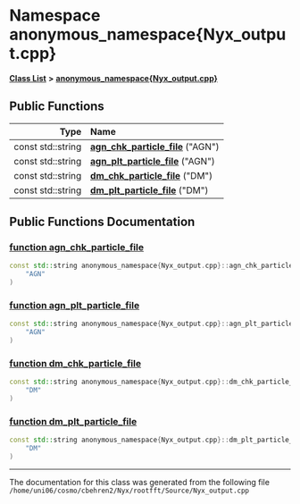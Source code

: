 
# Namespace anonymous\_namespace{Nyx\_output.cpp}


[**Class List**](annotated.md) **>** [**anonymous\_namespace{Nyx\_output.cpp}**](namespaceanonymous__namespace_02Nyx__output_8cpp_03.md)




















## Public Functions

| Type | Name |
| ---: | :--- |
|  const std::string | [**agn\_chk\_particle\_file**](namespaceanonymous__namespace_02Nyx__output_8cpp_03.md#function-agn-chk-particle-file) ("AGN") <br> |
|  const std::string | [**agn\_plt\_particle\_file**](namespaceanonymous__namespace_02Nyx__output_8cpp_03.md#function-agn-plt-particle-file) ("AGN") <br> |
|  const std::string | [**dm\_chk\_particle\_file**](namespaceanonymous__namespace_02Nyx__output_8cpp_03.md#function-dm-chk-particle-file) ("DM") <br> |
|  const std::string | [**dm\_plt\_particle\_file**](namespaceanonymous__namespace_02Nyx__output_8cpp_03.md#function-dm-plt-particle-file) ("DM") <br> |








## Public Functions Documentation


### <a href="#function-agn-chk-particle-file" id="function-agn-chk-particle-file">function agn\_chk\_particle\_file </a>


```cpp
const std::string anonymous_namespace{Nyx_output.cpp}::agn_chk_particle_file (
    "AGN"
) 
```



### <a href="#function-agn-plt-particle-file" id="function-agn-plt-particle-file">function agn\_plt\_particle\_file </a>


```cpp
const std::string anonymous_namespace{Nyx_output.cpp}::agn_plt_particle_file (
    "AGN"
) 
```



### <a href="#function-dm-chk-particle-file" id="function-dm-chk-particle-file">function dm\_chk\_particle\_file </a>


```cpp
const std::string anonymous_namespace{Nyx_output.cpp}::dm_chk_particle_file (
    "DM"
) 
```



### <a href="#function-dm-plt-particle-file" id="function-dm-plt-particle-file">function dm\_plt\_particle\_file </a>


```cpp
const std::string anonymous_namespace{Nyx_output.cpp}::dm_plt_particle_file (
    "DM"
) 
```



------------------------------
The documentation for this class was generated from the following file `/home/uni06/cosmo/cbehren2/Nyx/rootfft/Source/Nyx_output.cpp`